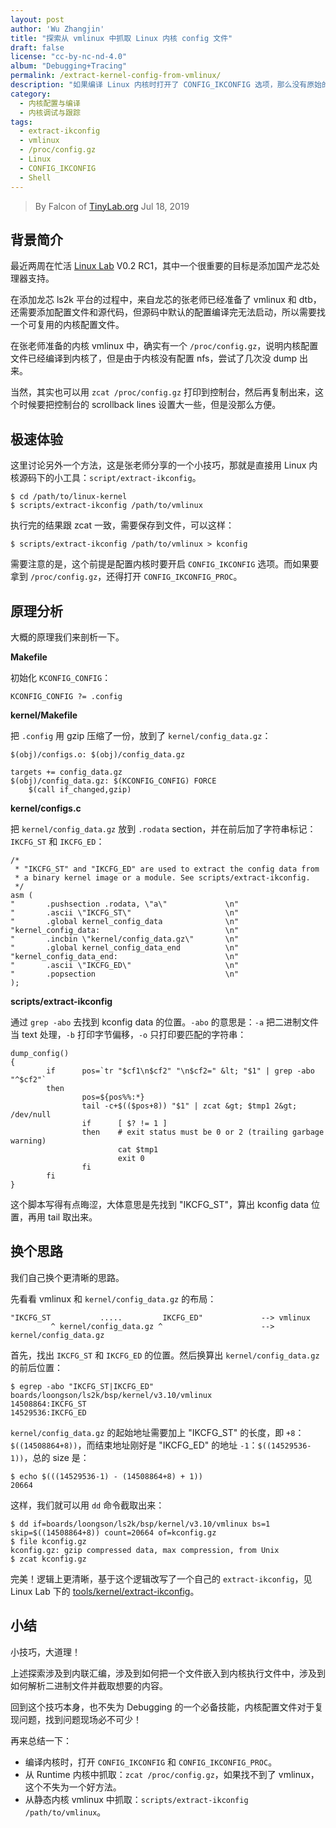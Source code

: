 ```yaml
---
layout: post
author: 'Wu Zhangjin'
title: "探索从 vmlinux 中抓取 Linux 内核 config 文件"
draft: false
license: "cc-by-nc-nd-4.0"
album: "Debugging+Tracing"
permalink: /extract-kernel-config-from-vmlinux/
description: "如果编译 Linux 内核时打开了 CONFIG_IKCONFIG 选项，那么没有原始的 .config 文件，我们也可以从 vmlinux 中抓取出来，方法是 scripts/extract-ikconfig"
category:
  - 内核配置与编译
  - 内核调试与跟踪
tags:
  - extract-ikconfig
  - vmlinux
  - /proc/config.gz
  - Linux
  - CONFIG_IKCONFIG
  - Shell
---
```


> By Falcon of [TinyLab.org][1]
> Jul 18, 2019

## 背景简介

最近两周在忙活 [Linux Lab](/linux-lab) V0.2 RC1，其中一个很重要的目标是添加国产龙芯处理器支持。

在添加龙芯 ls2k 平台的过程中，来自龙芯的张老师已经准备了 vmlinux 和 dtb，还需要添加配置文件和源代码，但源码中默认的配置编译完无法启动，所以需要找一个可复用的内核配置文件。

在张老师准备的内核 vmlinux 中，确实有一个 `/proc/config.gz`，说明内核配置文件已经编译到内核了，但是由于内核没有配置 nfs，尝试了几次没 dump 出来。

当然，其实也可以用 `zcat /proc/config.gz` 打印到控制台，然后再复制出来，这个时候要把控制台的 scrollback lines 设置大一些，但是没那么方便。

## 极速体验

这里讨论另外一个方法，这是张老师分享的一个小技巧，那就是直接用 Linux 内核源码下的小工具：`script/extract-ikconfig`。

    $ cd /path/to/linux-kernel
    $ scripts/extract-ikconfig /path/to/vmlinux

执行完的结果跟 zcat 一致，需要保存到文件，可以这样：

    $ scripts/extract-ikconfig /path/to/vmlinux > kconfig

需要注意的是，这个前提是配置内核时要开启 `CONFIG_IKCONFIG` 选项。而如果要拿到 `/proc/config.gz`，还得打开 `CONFIG_IKCONFIG_PROC`。

## 原理分析

大概的原理我们来剖析一下。

**Makefile**

  初始化 `KCONFIG_CONFIG`：

    KCONFIG_CONFIG ?= .config

**kernel/Makefile**

  把 `.config` 用 gzip 压缩了一份，放到了 `kernel/config_data.gz`：

    $(obj)/configs.o: $(obj)/config_data.gz

    targets += config_data.gz
    $(obj)/config_data.gz: $(KCONFIG_CONFIG) FORCE
    	$(call if_changed,gzip)

**kernel/configs.c**

  把 `kernel/config_data.gz` 放到 `.rodata` section，并在前后加了字符串标记：`IKCFG_ST` 和 `IKCFG_ED`：

    /*
     * "IKCFG_ST" and "IKCFG_ED" are used to extract the config data from
     * a binary kernel image or a module. See scripts/extract-ikconfig.
     */
    asm (
    "       .pushsection .rodata, \"a\"             \n"
    "       .ascii \"IKCFG_ST\"                     \n"
    "       .global kernel_config_data              \n"
    "kernel_config_data:                            \n"
    "       .incbin \"kernel/config_data.gz\"       \n"
    "       .global kernel_config_data_end          \n"
    "kernel_config_data_end:                        \n"
    "       .ascii \"IKCFG_ED\"                     \n"
    "       .popsection                             \n"
    );

**scripts/extract-ikconfig**

  通过 `grep -abo` 去找到 kconfig data 的位置。`-abo` 的意思是：`-a` 把二进制文件当 text 处理，`-b` 打印字节偏移，`-o` 只打印要匹配的字符串：

    dump_config()
    {
            if      pos=`tr "$cf1\n$cf2" "\n$cf2=" &lt; "$1" | grep -abo "^$cf2"`
            then
                    pos=${pos%%:*}
                    tail -c+$(($pos+8)) "$1" | zcat &gt; $tmp1 2&gt; /dev/null
                    if      [ $? != 1 ]
                    then    # exit status must be 0 or 2 (trailing garbage warning)
                            cat $tmp1
                            exit 0
                    fi
            fi
    }

  这个脚本写得有点晦涩，大体意思是先找到 "IKCFG_ST"，算出 kconfig data 位置，再用 tail 取出来。


## 换个思路

我们自己换个更清晰的思路。

先看看 vmlinux 和 `kernel/config_data.gz` 的布局：

    "IKCFG_ST           .....         IKCFG_ED"             --> vmlinux
             ^ kernel/config_data.gz ^                      --> kernel/config_data.gz

首先，找出 `IKCFG_ST` 和 `IKCFG_ED` 的位置。然后换算出 `kernel/config_data.gz` 的前后位置：

    $ egrep -abo "IKCFG_ST|IKCFG_ED" boards/loongson/ls2k/bsp/kernel/v3.10/vmlinux 
    14508864:IKCFG_ST
    14529536:IKCFG_ED

`kernel/config_data.gz` 的起始地址需要加上 "IKCFG_ST" 的长度，即 `+8`：`$((14508864+8))`，而结束地址刚好是 "IKCFG_ED" 的地址 `-1`：`$((14529536-1))`，总的 size 是：

    $ echo $(((14529536-1) - (14508864+8) + 1))
    20664

这样，我们就可以用 `dd` 命令截取出来：

    $ dd if=boards/loongson/ls2k/bsp/kernel/v3.10/vmlinux bs=1 skip=$((14508864+8)) count=20664 of=kconfig.gz
    $ file kconfig.gz
    kconfig.gz: gzip compressed data, max compression, from Unix
    $ zcat kconfig.gz

完美！逻辑上更清晰，基于这个逻辑改写了一个自己的 `extract-ikconfig`，见 Linux Lab 下的 [tools/kernel/extract-ikconfig](https://gitee.com/tinylab/linux-lab/blob/next/tools/kernel/extract-ikconfig)。

## 小结

小技巧，大道理！

上述探索涉及到内联汇编，涉及到如何把一个文件嵌入到内核执行文件中，涉及到如何解析二进制文件并截取想要的内容。

回到这个技巧本身，也不失为 Debugging 的一个必备技能，内核配置文件对于复现问题，找到问题现场必不可少！

再来总结一下：

- 编译内核时，打开 `CONFIG_IKCONFIG` 和 `CONFIG_IKCONFIG_PROC`。
- 从 Runtime 内核中抓取：`zcat /proc/config.gz`，如果找不到了 vmlinux，这个不失为一个好方法。
- 从静态内核 vmlinux 中抓取：`scripts/extract-ikconfig /path/to/vmlinux`。

[1]: https://tinylab.org

